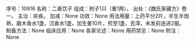序号：10916
名称：二香饮子
组成：附子1只（重1两）。
出处：《魏氏家藏方》卷一。
主治：疟疾。
加减：None
功效：None
用法用量：上药平分2片，半生半炮熟，磨木香水1盏，沉香水1盏，加生姜10片，煎至1盏，去滓，未发前连进2服。
制备方法：None
临床应用：None
各家论述：None
用药禁忌：None
附注：None
